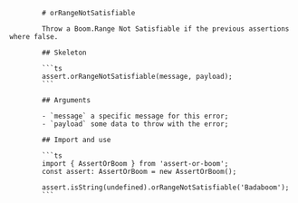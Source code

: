             # orRangeNotSatisfiable

            Throw a Boom.Range Not Satisfiable if the previous assertions where false.

            ## Skeleton

            ```ts
            assert.orRangeNotSatisfiable(message, payload);
            ```

            ## Arguments

            - `message` a specific message for this error;
            - `payload` some data to throw with the error;

            ## Import and use

            ```ts
            import { AssertOrBoom } from 'assert-or-boom';
            const assert: AssertOrBoom = new AssertOrBoom();

            assert.isString(undefined).orRangeNotSatisfiable('Badaboom');
            ```
